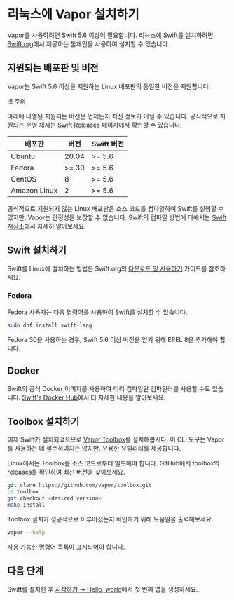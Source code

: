 # 리눅스에 Vapor 설치하기

Vapor를 사용하려면 Swift 5.6 이상이 필요합니다. 리눅스에 Swift를 설치하려면, [Swift.org](https://swift.org/download/)에서 제공하는 툴체인을 사용하여 설치할 수 있습니다.

## 지원되는 배포판 및 버전

Vapor는 Swift 5.6 이상을 지원하는 Linux 배포판의 동일한 버전을 지원합니다.

!!! 주의

아래에 나열된 지원되는 버전은 언제든지 최신 정보가 아닐 수 있습니다. 공식적으로 지원되는 운영 체제는 [Swift Releases](https://swift.org/download/#releases) 페이지에서 확인할 수 있습니다.

|배포판|버전|Swift 버전|
|-|-|-|
|Ubuntu|20.04|>= 5.6|
|Fedora|>= 30|>= 5.6|
|CentOS|8|>= 5.6|
|Amazon Linux|2|>= 5.6|

공식적으로 지원되지 않는 Linux 배포판은 소스 코드를 컴파일하여 Swift를 실행할 수 있지만, Vapor는 안정성을 보장할 수 없습니다. Swift의 컴파일 방법에 대해서는 [Swift 저장소](https://github.com/apple/swift#getting-started)에서 자세히 알아보세요.

## Swift 설치하기

Swift를 Linux에 설치하는 방법은 Swift.org의 [다운로드 및 사용하기](https://swift.org/download/#using-downloads) 가이드를 참조하세요.

### Fedora

Fedora 사용자는 다음 명령어를 사용하여 Swift를 설치할 수 있습니다.

```sh
sudo dnf install swift-lang
```

Fedora 30을 사용하는 경우, Swift 5.6 이상 버전을 얻기 위해 EPEL 8을 추가해야 합니다.

## Docker

Swift의 공식 Docker 이미지를 사용하여 미리 컴파일된 컴파일러를 사용할 수도 있습니다. [Swift's Docker Hub](https://hub.docker.com/_/swift)에서 더 자세한 내용을 알아보세요.

## Toolbox 설치하기

이제 Swift가 설치되었으므로 [Vapor Toolbox](https://github.com/vapor/toolbox)를 설치해봅시다. 이 CLI 도구는 Vapor를 사용하는 데 필수적이지는 않지만, 유용한 유틸리티를 제공합니다.

Linux에서는 Toolbox를 소스 코드로부터 빌드해야 합니다. GitHub에서 toolbox의 <a href="https://github.com/vapor/toolbox/releases" target="_blank">releases</a>를 확인하여 최신 버전을 찾아보세요.

```sh
git clone https://github.com/vapor/toolbox.git
cd toolbox
git checkout <desired version>
make install
```

Toolbox 설치가 성공적으로 이루어졌는지 확인하기 위해 도움말을 출력해보세요.

```sh
vapor --help
```

사용 가능한 명령어 목록이 표시되어야 합니다.

## 다음 단계

Swift를 설치한 후 [시작하기 &rarr; Hello, world](../getting-started/hello-world.kr.md)에서 첫 번째 앱을 생성하세요.
